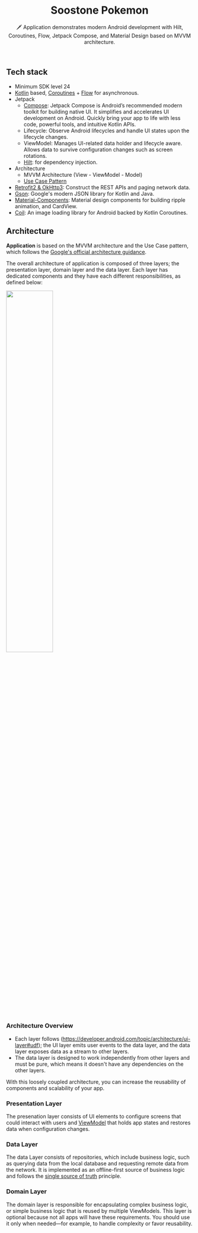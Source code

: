 
<h1 align="center">Soostone Pokemon</h1>



<p align="center">  
🗡️ Application demonstrates modern Android development with Hilt, Coroutines, Flow, Jetpack Compose, and Material Design based on MVVM architecture.
</p>
</br>



## Tech stack
- Minimum SDK level 24
- [Kotlin](https://kotlinlang.org/) based, [Coroutines](https://github.com/Kotlin/kotlinx.coroutines) + [Flow](https://kotlin.github.io/kotlinx.coroutines/kotlinx-coroutines-core/kotlinx.coroutines.flow/) for asynchronous.
- Jetpack
    - [Compose](https://developer.android.com/jetpack/compose): Jetpack Compose is Android’s recommended modern toolkit for building native UI. It simplifies and accelerates UI development on Android. Quickly bring your app to life with less code, powerful tools, and intuitive Kotlin APIs.
    - Lifecycle: Observe Android lifecycles and handle UI states upon the lifecycle changes.
    - ViewModel: Manages UI-related data holder and lifecycle aware. Allows data to survive configuration changes such as screen rotations.
    - [Hilt](https://dagger.dev/hilt/): for dependency injection.
- Architecture
    - MVVM Architecture (View - ViewModel - Model)
    - [Use Case Pattern](https://proandroiddev.com/why-you-need-use-cases-interactors-142e8a6fe576)
- [Retrofit2 & OkHttp3](https://github.com/square/retrofit): Construct the REST APIs and paging network data.
- [Gson](https://github.com/google/gson): Google's modern JSON library for Kotlin and Java.
- [Material-Components](https://github.com/material-components/material-components-android): Material design components for building ripple animation, and CardView.
- [Coil](https://coil-kt.github.io/coil/compose/):  An image loading library for Android backed by Kotlin Coroutines.

## Architecture
**Application** is based on the MVVM architecture and the Use Case pattern, which follows the [Google's official architecture guidance](https://developer.android.com/topic/architecture).

The overall architecture of application is composed of three layers; the presentation layer, domain layer and the data layer. Each layer has dedicated components and they have each different responsibilities, as defined below:

<img src="https://developer.android.com/static/topic/libraries/architecture/images/mad-arch-overview.png" style="width:50%;"/>


### Architecture Overview

- Each layer follows (https://developer.android.com/topic/architecture/ui-layer#udf); the UI layer emits user events to the data layer, and the data layer exposes data as a stream to other layers.
- The data layer is designed to work independently from other layers and must be pure, which means it doesn't have any dependencies on the other layers.

With this loosely coupled architecture, you can increase the reusability of components and scalability of your app.

### Presentation Layer

The presenation layer consists of UI elements to configure screens that could interact with users and [ViewModel](https://developer.android.com/topic/libraries/architecture/viewmodel) that holds app states and restores data when configuration changes.

### Data Layer

The data Layer consists of repositories, which include business logic, such as querying data from the local database and requesting remote data from the network. It is implemented as an offline-first source of business logic and follows the [single source of truth](https://en.wikipedia.org/wiki/Single_source_of_truth) principle.<br>

### Domain Layer

The domain layer is responsible for encapsulating complex business logic, or simple business logic that is reused by multiple ViewModels. This layer is optional because not all apps will have these requirements. You should use it only when needed—for example, to handle complexity or favor reusability.

